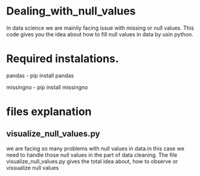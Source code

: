 # Dealing_with_null_values
In data science we are mainily facing issue with missing or null values. This code gives you the idea about how to fill null values in data by usin python.

# Required instalations.
pandas - pip install pandas

missingno - pip install missingno 

# files explanation
## visualize_null_values.py

we are facing so many problems with null values in data.in this case we need to handle those null values in the part of data cleaning. The file visualize_null_values.py gives the total idea about, how to observe or vissualize null values 
